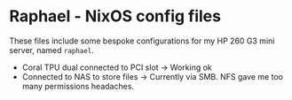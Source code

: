 # Raphael - NixOS config files

These files include some bespoke configurations for my HP 260 G3 mini server, named `raphael`.

- Coral TPU dual connected to PCI slot -> Working ok
- Connected to NAS to store files -> Currently via SMB. NFS gave me too many permissions headaches.

